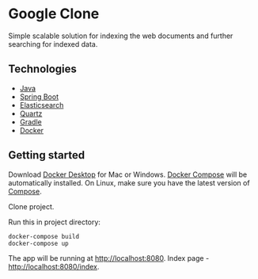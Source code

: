 # Google Clone
Simple scalable solution for indexing the web documents and further searching for indexed data.

Technologies
---------------
- [Java](https://openjdk.java.net/)
- [Spring Boot](https://spring.io/projects/spring-boot)
- [Elasticsearch](https://www.elastic.co/)
- [Quartz](http://www.quartz-scheduler.org/)
- [Gradle](https://gradle.org/)
- [Docker](https://hub.docker.com/)

Getting started
---------------
Download [Docker Desktop](https://www.docker.com/products/docker-desktop) for Mac or Windows. [Docker Compose](https://docs.docker.com/compose) will be automatically installed. On Linux, make sure you have the latest version of [Compose](https://docs.docker.com/compose/install/). 

Clone project.

Run this in project directory:
```
docker-compose build
docker-compose up
```
The app will be running at [http://localhost:8080](http://localhost:8080). Index page - [http://localhost:8080/index](http://localhost:8080/#!/index).
